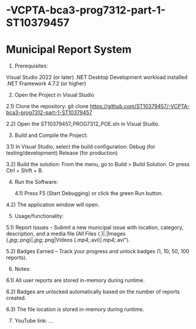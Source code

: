 # -VCPTA-bca3-prog7312-part-1-ST10379457

# Municipal Report System

1) Prerequisites:

Visual Studio 2022 (or later)
.NET Desktop Development workload installed
.NET Framework 4.7.2 (or higher)

2) Open the Project in Visual Studio

  2.1) Clone the repository:
  git clone https://github.com/ST10379457/-VCPTA-bca3-prog7312-part-1-ST10379457

  2.2) Open the ST10379457_PROG7312_POE.sln in Visual Studio.

3) Build and Compile the Project:

  3.1) In Visual Studio, select the build configuration:
    Debug (for testing/development)
    Release (for production)

  3.2) Build the solution:
    From the menu, go to Build > Build Solution.
    Or press Ctrl + Shift + B.

4) Run the Software:

   4.1) Press F5 (Start Debugging) or click the green Run button.
   
  4.2) The application window will open.

5) Usage/functionality:

  5.1) Report Issues – Submit a new municipal issue with location, category, description, and a media file (All Files (*.*)|*.*|Images (*.jpg;*.png)|*.jpg;*.png|Videos (*.mp4;*.avi)|*.mp4;*.avi").

  5.2) Badges Earned – Track your progress and unlock badges (1, 10, 50, 100 reports).

6) Notes:

  6.1) All user reports are stored in-memory during runtime.

  6.2) Badges are unlocked automatically based on the number of reports created.

  6.3) The file location is stored in-memory during runtime.

7) YouTube link:
...
  

    
  
